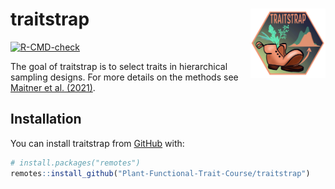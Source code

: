 
<!-- README.md is generated from README.Rmd. Please edit that file -->

# traitstrap <img src="man/figures/Traitstrap_hex.png" align="right" alt="" width="120" />

<!-- badges: start -->

[![R-CMD-check](https://github.com/Plant-Functional-Trait-Course/traitstrap/actions/workflows/R-CMD-check.yaml/badge.svg)](https://github.com/Plant-Functional-Trait-Course/traitstrap/actions/workflows/R-CMD-check.yaml)
<!-- badges: end -->

The goal of traitstrap is to select traits in hierarchical sampling
designs. For more details on the methods see [Maitner et
al. (2021)](https://doi.org/10.22541/au.162196147.76797968/v1).

## Installation

You can install traitstrap from
[GitHub](https://github.com/Plant-Functional-Trait-Course/traitstrap)
with:

``` r
# install.packages("remotes")
remotes::install_github("Plant-Functional-Trait-Course/traitstrap")
```
